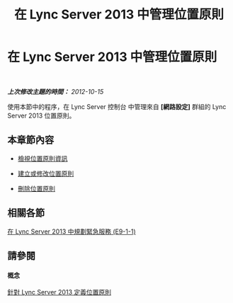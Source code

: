 ﻿---
title: 在 Lync Server 2013 中管理位置原則
TOCTitle: 在 Lync Server 2013 中管理位置原則
ms:assetid: 59742679-7e3d-4f1d-8992-a4720b7a123a
ms:mtpsurl: https://technet.microsoft.com/zh-tw/library/JJ688069(v=OCS.15)
ms:contentKeyID: 49890080
ms.date: 08/10/2015
mtps_version: v=OCS.15
ms.translationtype: HT
---

# 在 Lync Server 2013 中管理位置原則

 

_**上次修改主題的時間：** 2012-10-15_

使用本節中的程序，在 Lync Server 控制台 中管理來自 **\[網路設定\]** 群組的 Lync Server 2013 位置原則。

## 本章節內容

  - [檢視位置原則資訊](lync-server-2013-viewing-location-policy-information.md)

  - [建立或修改位置原則](lync-server-2013-creating-or-modifying-a-location-policy.md)

  - [刪除位置原則](lync-server-2013-deleting-a-location-policy.md)

## 相關各節

[在 Lync Server 2013 中規劃緊急服務 (E9-1-1)](lync-server-2013-planning-for-emergency-services-e9-1-1.md)

## 請參閱

#### 概念

[針對 Lync Server 2013 定義位置原則](lync-server-2013-defining-the-location-policy.md)

